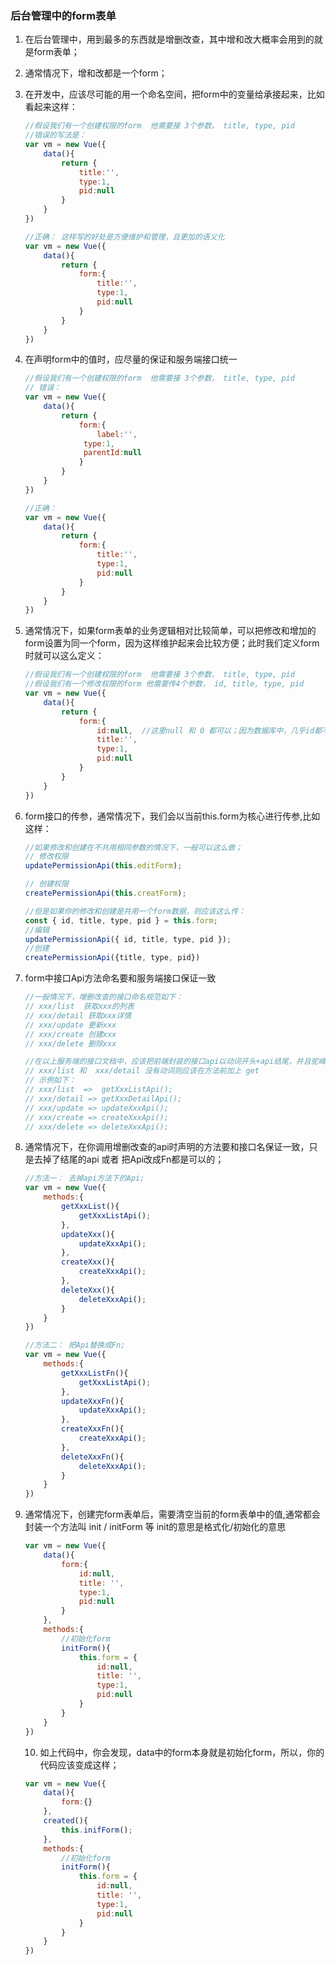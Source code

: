 ### 后台管理中的form表单

1.  在后台管理中，用到最多的东西就是增删改查，其中增和改大概率会用到的就是form表单；

2. 通常情况下，增和改都是一个form；

3. 在开发中，应该尽可能的用一个命名空间，把form中的变量给承接起来，比如看起来这样：

   ```javascript
   //假设我们有一个创建权限的form  他需要接 3个参数， title, type, pid
   //错误的写法是：
   var vm = new Vue({
       data(){
           return {
               title:'',
               type:1,
               pid:null
           }
       }
   })
   
   //正确： 这样写的好处是方便维护和管理，且更加的语义化
   var vm = new Vue({
       data(){
           return {
               form:{
                   title:'',
                   type:1,
                   pid:null
               }
           }
       }
   })
   ```

4. 在声明form中的值时，应尽量的保证和服务端接口统一

   ```javascript
   //假设我们有一个创建权限的form  他需要接 3个参数， title, type, pid
   // 错误：
   var vm = new Vue({
       data(){
           return {
               form:{
                   label:'',
               	type:1,
               	parentId:null
               }
           }
       }
   })
   
   //正确：
   var vm = new Vue({
       data(){
           return {
               form:{
                   title:'',
                   type:1,
                   pid:null
               }
           }
       }
   })
   ```

5. 通常情况下，如果form表单的业务逻辑相对比较简单，可以把修改和增加的form设置为同一个form，因为这样维护起来会比较方便；此时我们定义form时就可以这么定义：

   ```javascript
   //假设我们有一个创建权限的form  他需要接 3个参数， title, type, pid
   //假设我们有一个修改权限的form 他需要传4个参数， id, title, type, pid
   var vm = new Vue({
       data(){
           return {
               form:{
                   id:null,  //这里null 和 0 都可以；因为数据库中，几乎id都不会是零
                   title:'',
                   type:1,
                   pid:null
               }
           }
       }
   })
   ```

6. form接口的传参，通常情况下，我们会以当前this.form为核心进行传参,比如这样：

   ```javascript
   //如果修改和创建在不共用相同参数的情况下，一般可以这么做；
   // 修改权限
   updatePermissionApi(this.editForm);
   
   // 创建权限
   createPermissionApi(this.creatForm);
   
   //但是如果你的修改和创建是共用一个form数据，则应该这么传：
   const { id, title, type, pid } = this.form;
   //编辑
   updatePermissionApi({ id, title, type, pid });
   //创建
   createPermissionApi({title, type, pid})
   ```

7. form中接口Api方法命名要和服务端接口保证一致

   ```javascript
   //一般情况下，增删改查的接口命名规范如下：
   // xxx/list  获取xxx的列表   
   // xxx/detail 获取xxx详情
   // xxx/update 更新xxx
   // xxx/create 创建xxx
   // xxx/delete 删除xxx
   
   //在以上服务端的接口文档中，应该把前端封装的接口api以动词开头+api结尾，并且驼峰命名法；
   // xxx/list 和  xxx/detail 没有动词则应该在方法前加上 get
   // 示例如下：
   // xxx/list  =>  getXxxListApi();
   // xxx/detail => getXxxDetailApi();
   // xxx/update => updateXxxApi();
   // xxx/create => createXxxApi();
   // xxx/delete => deleteXxxApi();
   ```

8. 通常情况下，在你调用增删改查的api时声明的方法要和接口名保证一致，只是去掉了结尾的api 或者 把Api改成Fn都是可以的；

   ```javascript
   //方法一： 去掉api方法下的Api;
   var vm = new Vue({
       methods:{
           getXxxList(){
               getXxxListApi();
           },
           updateXxx(){
               updateXxxApi();
           },
           createXxx(){
               createXxxApi();
           },
           deleteXxx(){
               deleteXxxApi();
           }
       }
   })
   
   //方法二： 把Api替换成Fn;
   var vm = new Vue({
       methods:{
           getXxxListFn(){
               getXxxListApi();
           },
           updateXxxFn(){
               updateXxxApi();
           },
           createXxxFn(){
               createXxxApi();
           },
           deleteXxxFn(){
               deleteXxxApi();
           }
       }
   })
   ```

9. 通常情况下，创建完form表单后，需要清空当前的form表单中的值,通常都会封装一个方法叫 init / initForm 等   init的意思是格式化/初始化的意思

   ```javascript
   var vm = new Vue({
       data(){
           form:{
               id:null,
               title: '',
               type:1,
               pid:null
           }
       },
       methods:{
           //初始化form
           initForm(){
               this.form = {
                   id:null,
                   title: '',
                   type:1,
                   pid:null
               }
           }
       }
   })
   ```

   10. 如上代码中，你会发现，data中的form本身就是初始化form，所以，你的代码应该变成这样；

   ```javascript
   var vm = new Vue({
       data(){
           form:{}
       },
       created(){
           this.inifForm();  
       },
       methods:{
           //初始化form
           initForm(){
               this.form = {
                   id:null,
                   title: '',
                   type:1,
                   pid:null
               }
           }
       }
   })
   ```

   
